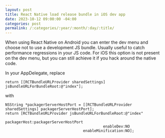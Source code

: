 ```yaml
---
layout: post
title: React Native load release bundle in iOS dev app
date: 2023-10-12 09:00:00 -04:00
categories: post
permalink: /:categories/:year/:month/:day/:title/
---
```


When using React Native on Android you can enter the dev menu and choose not to use a development JS bundle. Usually useful to catch performance regressions in your JS code. For iOS this option is not present on the dev menu, but you can still achieve it if you hack around the native code.

In your AppDelegate, replace

```obj-c
return [[RCTBundleURLProvider sharedSettings] jsBundleURLForBundleRoot:@"index"];
```

with

```obj-c
NSString *packagerServerHostPort = [[RCTBundleURLProvider sharedSettings] packagerServerHostPort];
return [RCTBundleURLProvider jsBundleURLForBundleRoot:@"index"
                                         packagerHost:packagerServerHostPort
                                            enableDev:NO
                                   enableMinification:NO];
```
